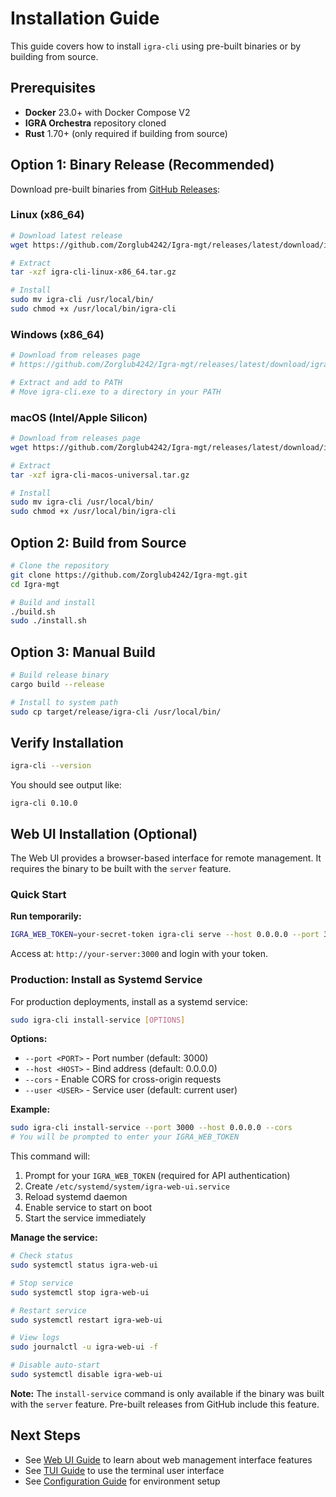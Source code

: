 # Installation Guide

This guide covers how to install `igra-cli` using pre-built binaries or by building from source.

## Prerequisites

- **Docker** 23.0+ with Docker Compose V2
- **IGRA Orchestra** repository cloned
- **Rust** 1.70+ (only required if building from source)

## Option 1: Binary Release (Recommended)

Download pre-built binaries from [GitHub Releases](https://github.com/Zorglub4242/Igra-mgt/releases):

### Linux (x86_64)

```bash
# Download latest release
wget https://github.com/Zorglub4242/Igra-mgt/releases/latest/download/igra-cli-linux-x86_64.tar.gz

# Extract
tar -xzf igra-cli-linux-x86_64.tar.gz

# Install
sudo mv igra-cli /usr/local/bin/
sudo chmod +x /usr/local/bin/igra-cli
```

### Windows (x86_64)

```powershell
# Download from releases page
# https://github.com/Zorglub4242/Igra-mgt/releases/latest/download/igra-cli-windows-x86_64.zip

# Extract and add to PATH
# Move igra-cli.exe to a directory in your PATH
```

### macOS (Intel/Apple Silicon)

```bash
# Download from releases page
wget https://github.com/Zorglub4242/Igra-mgt/releases/latest/download/igra-cli-macos-universal.tar.gz

# Extract
tar -xzf igra-cli-macos-universal.tar.gz

# Install
sudo mv igra-cli /usr/local/bin/
sudo chmod +x /usr/local/bin/igra-cli
```

## Option 2: Build from Source

```bash
# Clone the repository
git clone https://github.com/Zorglub4242/Igra-mgt.git
cd Igra-mgt

# Build and install
./build.sh
sudo ./install.sh
```

## Option 3: Manual Build

```bash
# Build release binary
cargo build --release

# Install to system path
sudo cp target/release/igra-cli /usr/local/bin/
```

## Verify Installation

```bash
igra-cli --version
```

You should see output like:
```
igra-cli 0.10.0
```

## Web UI Installation (Optional)

The Web UI provides a browser-based interface for remote management. It requires the binary to be built with the `server` feature.

### Quick Start

**Run temporarily:**
```bash
IGRA_WEB_TOKEN=your-secret-token igra-cli serve --host 0.0.0.0 --port 3000 --cors
```

Access at: `http://your-server:3000` and login with your token.

### Production: Install as Systemd Service

For production deployments, install as a systemd service:

```bash
sudo igra-cli install-service [OPTIONS]
```

**Options:**
- `--port <PORT>` - Port number (default: 3000)
- `--host <HOST>` - Bind address (default: 0.0.0.0)
- `--cors` - Enable CORS for cross-origin requests
- `--user <USER>` - Service user (default: current user)

**Example:**
```bash
sudo igra-cli install-service --port 3000 --host 0.0.0.0 --cors
# You will be prompted to enter your IGRA_WEB_TOKEN
```

This command will:
1. Prompt for your `IGRA_WEB_TOKEN` (required for API authentication)
2. Create `/etc/systemd/system/igra-web-ui.service`
3. Reload systemd daemon
4. Enable service to start on boot
5. Start the service immediately

**Manage the service:**
```bash
# Check status
sudo systemctl status igra-web-ui

# Stop service
sudo systemctl stop igra-web-ui

# Restart service
sudo systemctl restart igra-web-ui

# View logs
sudo journalctl -u igra-web-ui -f

# Disable auto-start
sudo systemctl disable igra-web-ui
```

**Note:** The `install-service` command is only available if the binary was built with the `server` feature. Pre-built releases from GitHub include this feature.

## Next Steps

- See [Web UI Guide](web-ui.md) to learn about web management interface features
- See [TUI Guide](tui-guide.md) to use the terminal user interface
- See [Configuration Guide](configuration.md) for environment setup
